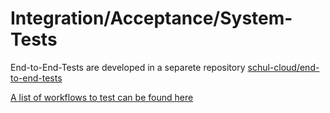 # Integration/Acceptance/System-Tests

End-to-End-Tests are developed in a separete repository [schul-cloud/end-to-end-tests](https://github.com/schul-cloud/end-to-end-tests)

[A list of workflows to test can be found here](https://docs.hpi-schul-cloud.org/pages/viewpage.action?pageId=81526785)
